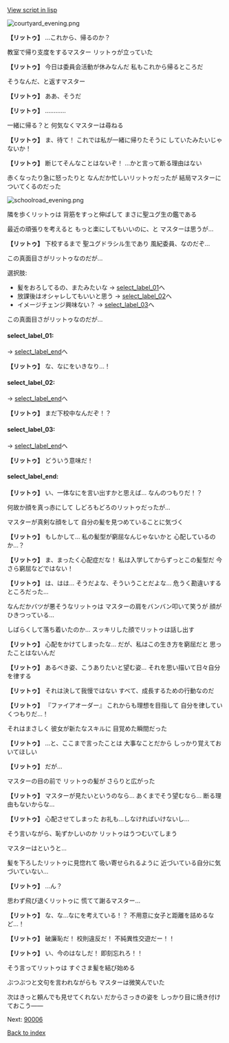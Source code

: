 [View script in lisp](../scripts/10054204.txt)

![courtyard_evening.png](../images/backgrounds/courtyard_evening.png)

**【リットゥ】**
…これから、帰るのか？

教室で帰り支度をするマスター
リットゥが立っていた

**【リットゥ】**
今日は委員会活動が休みなんだ
私もこれから帰るところだ

そうなんだ、と返すマスター

**【リットゥ】**
ああ、そうだ

**【リットゥ】**
…………

一緒に帰る？と
何気なくマスターは尋ねる

**【リットゥ】**
ま、待て！
これでは私が一緒に帰りたそうに
していたみたいじゃないか！

**【リットゥ】**
断じてそんなことはないぞ！
…かと言って断る理由はない

赤くなったり急に怒ったりと
なんだか忙しいリットゥだったが
結局マスターについてくるのだった

![schoolroad_evening.png](../images/backgrounds/schoolroad_evening.png)

隣を歩くリットゥは
背筋をすっと伸ばして
まさに聖ユグ生の鑑である

最近の頑張りを考えると
もっと楽にしてもいいのに、と
マスターは思うが…

**【リットゥ】**
下校するまで
聖ユグドラシル生であり
風紀委員、なのだぞ…

この真面目さがリットゥなのだが…

選択肢:
- 髪をおろしてるの、またみたいな → [select_label_01](#select_label_01)へ
- 放課後はオシャレしてもいいと思う → [select_label_02](#select_label_02)へ
- イメージチェンジ興味ない？ → [select_label_03](#select_label_03)へ

この真面目さがリットゥなのだが…

#### select_label_01:
 → [select_label_end](#select_label_end)へ

**【リットゥ】**
な、なにをいきなり…！

#### select_label_02:
 → [select_label_end](#select_label_end)へ

**【リットゥ】**
まだ下校中なんだぞ！？

#### select_label_03:
 → [select_label_end](#select_label_end)へ

**【リットゥ】**
どういう意味だ！

#### select_label_end:

**【リットゥ】**
い、一体なにを言い出すかと思えば…
なんのつもりだ！？

何故か顔を真っ赤にして
しどろもどろのリットゥだったが…

マスターが真剣な顔をして
自分の髪を見つめていることに気づく

**【リットゥ】**
もしかして…
私の髪型が窮屈なんじゃないかと
心配しているのか…？

**【リットゥ】**
ま、まったく心配症だな！
私は入学してからずっとこの髪型だ
今さら窮屈などではない！

**【リットゥ】**
は、はは…
そうだよな、そういうことだよな…
危うく勘違いするところだった…

なんだかバツが悪そうなリットゥは
マスターの肩をバンバン叩いて笑うが
顔がひきつっている…

しばらくして落ち着いたのか…
スッキリした顔でリットゥは話し出す

**【リットゥ】**
心配をかけてしまったな…
だが、私はこの生き方を窮屈だと
思ったことはないんだ

**【リットゥ】**
あるべき姿、こうありたいと望む姿…
それを思い描いて日々自分を律する

**【リットゥ】**
それは決して我慢ではない
すべて、成長するための行動なのだ

**【リットゥ】**
『ファイアオーダー』
これからも理想を目指して
自分を律していくつもりだ…！

それはまさしく
彼女が新たなスキルに
目覚めた瞬間だった

**【リットゥ】**
…と、ここまで言ったことは
大事なことだから
しっかり覚えておいてほしい

**【リットゥ】**
だが…

マスターの目の前で
リットゥの髪が
さらりと広がった

**【リットゥ】**
マスターが見たいというのなら…
あくまでそう望むなら…
断る理由もないからな…

**【リットゥ】**
心配させてしまった
お礼も…しなければいけないし…

そう言いながら、恥ずかしいのか
リットゥはうつむいてしまう

マスターはというと…

髪を下ろしたリットゥに見惚れて
吸い寄せられるように
近づいている自分に気づいていない…

**【リットゥ】**
…ん？

思わず飛び退くリットゥに
慌てて謝るマスター…

**【リットゥ】**
な、な…なにを考えている！？
不用意に女子と距離を詰めるなど…！

**【リットゥ】**
破廉恥だ！
校則違反だ！
不純異性交遊だー！！

**【リットゥ】**
い、今のはなしだ！
即刻忘れろ！！

そう言ってリットゥは
すぐさま髪を結び始める

ぶつぶつと文句を言われながらも
マスターは微笑んでいた

次はきっと頼んでも見せてくれない
だからさっきの姿を
しっかり目に焼き付けておこう――

Next: [90006](90006.md)

[Back to index](index.md)
